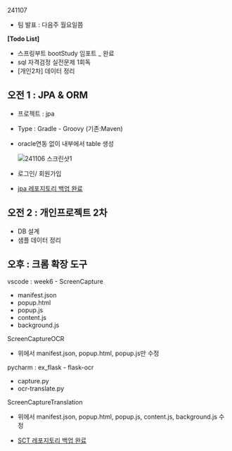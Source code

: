 241107

- 팀 발표 : 다음주 월요일쯤

**[Todo List]**
- 스프링부트 bootStudy 임포트 _ 완료
- sql 자격검정 실전문제 1회독 
- [개인2차] 데이터 정리

## 오전 1 : JPA & ORM

- 프로젝트 : jpa
- Type : Gradle - Groovy (기존:Maven)

- oracle연동 없이 내부에서 table 생성

  ![241106 스크린샷1](https://github.com/user-attachments/assets/006b2f4f-41f9-4b19-ab8f-01a9d8298a45)

- 로그인/ 회원가입

- [jpa 레포지토리 백업 완료](https://github.com/thgmldl0115/jpa)

## 오전 2 : 개인프로젝트 2차

- DB 설계
- 샘플 데이터 정리


## 오후 : 크롬 확장 도구

vscode : week6 - ScreenCapture
- manifest.json
- popup.html
- popup.js
- content.js
- background.js

ScreenCaptureOCR
- 위에서 manifest.json, popup.html, popup.js만 수정

pycharm : ex_flask - flask-ocr
- capture.py
- ocr-translate.py

ScreenCaptureTranslation
- 위에서 manifest.json, popup.html, popup.js, content.js, background.js 수정

- [SCT 레포지토리 백업 완료](https://github.com/thgmldl0115/SCT)

